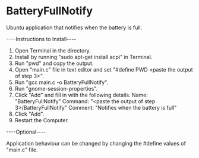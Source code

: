 # BatteryFullNotify

Ubuntu application that notifies when the battery is full.

----Instructions to Install----

1. Open Terminal in the directory.
2. Install by running "sudo apt-get install acpi" in Terminal.
3. Run "pwd" and copy the output.
4. Open "main.c" file in text editor and set "#define PWD <paste the output of step 3>".
5. Run "gcc main.c -o BatteryFullNotify".
6. Run "gnome-session-properties".
7. Click "Add" and fill in with the following details.
   Name: "BatteryFullNotify"
   Command: "<paste the output of step 3>/BatteryFullNotify"
   Comment: "Notifies when the battery is full"
8. Click "Add".
9. Restart the Computer.

----Optional----

Application behaviour can be changed by changing the #define values of "main.c" file.
